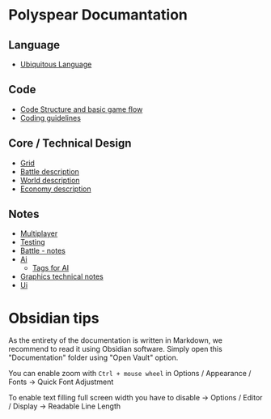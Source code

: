 # Polyspear Documantation

## Language

- [Ubiquitous Language](language.md)

## Code

- [Code Structure and basic game flow](Code%20Structure.md)
- [Coding guidelines](coding_guidelines.md)

## Core / Technical Design

- [Grid](<Grid/Technical.md>)
- [Battle description](<Battle System/Battle_Description.md>)
- [World description](<World map/design.md>)
- [Economy description](<World map/economy.md>)


## Notes

- [Multiplayer](multiplayer_doc.md)
- [Testing](Testing%20Documentation.md)
- [Battle - notes](<Battle Mode Structure.md>)
- [Ai](AI/ai_interface.md)
  - [Tags for AI](AI/doc_TagStateMachine.md)
- [Graphics technical notes](<Graphics/Technical.md>)
- [Ui](<UI/Menu_UI.md>)

# Obsidian tips

As the entirety of the documentation is written in Markdown, we recommend to read it using Obsidian software.
Simply open this "Documentation" folder using "Open Vault" option.

You can enable zoom with `Ctrl + mouse wheel` in Options / Appearance / Fonts -> Quick Font Adjustment

To enable text filling full screen width you have to disable -> Options / Editor / Display -> Readable Line Length

